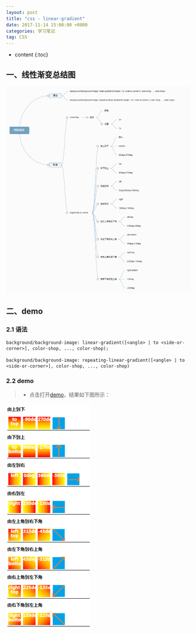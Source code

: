 ```yaml
---
layout: post
title: "css - linear-gradient"
date: 2017-11-14 15:00:00 +0800 
categories: 学习笔记
tag: CSS
---
```

* content
{:toc}


<!-- more -->

## 一、线性渐变总结图

![gradient](/styles/images/css/gradient/gradient-02.png)

## 二、demo

### 2.1 语法

```
background/background-image: linear-gradient([<angle> | to <side-or-corner>], color-shop, ..., color-shop);

background/background-image: repeating-linear-gradient([<angle> | to <side-or-corner>], color-shop, ..., color-shop)
```

### 2.2 demo

> * 点击打开[demo](/effects/demo/css/gradient/demo1/index.html)，结果如下图所示：

![gradient](/styles/images/css/gradient/gradient-03.png)
